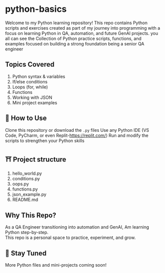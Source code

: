 # python-basics
Welcome to my Python learning repository!
This repo contains Python scripts and exercises created as part of my journey into programming with a focus on learning Python in QA, automation, and future GenAI projects.
you all can see the Collection of Python practice scripts, functions, and examples  focused on building a strong foundation being a senior QA engineer

## Topics Covered

1. Python syntax & variables
2. If/else conditions
3. Loops (for, while)
4. Functions
5. Working with JSON
6. Mini project examples

 ## 🚀 How to Use

 Clone this repository or download the `.py` files
 Use any Python IDE (VS Code, PyCharm, or even Replit-https://replit.com/)
 Run and modify the scripts to strengthen your Python skills

## ⛩️ Project structure

1. hello_world.py  
2. conditions.py  
3. oops.py  
4. functions.py  
5. json_example.py  
6. README.md

## Why This Repo?

As a QA Engineer transitioning into automation and GenAI, Am learning Python step-by-step.  
This repo is a personal space to practice, experiment, and grow.

## 🌟 Stay Tuned

More Python files and mini-projects coming soon!      
